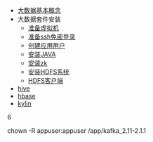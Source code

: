 


* [大数据基本概念](docs/introduce.md)
* 大数据套件安装
  * [准备虚拟机](docs/prepare_vm.md)
  * [准备ssh免密登录](docs/prepare_ssh.md)
  * [创建应用用户](docs/prepare_user.md)
  * [安装JAVA](docs/install_JDK.md)
  * [安装zk](docs/install_zk.md)
  * [安装HDFS系统](https://github.com/qiujiahong/hdp_cluster)
  * [HDFS客户端](docs/command.md)
* [hive](docs/hive_introduce.md)
* [hbase](docs/hbase_introduce.md)
* [kylin](docs/kylin_introduce.md)
    

6 

chown -R appuser:appuser   /app/kafka_2.11-2.1.1
